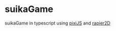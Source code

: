 # suikaGame

suikaGame in typescript using [pixiJS](https://pixijs.com/8.x/guides) and [rapier2D](https://rapier.rs/docs/user_guides/javascript/getting_started_js)
